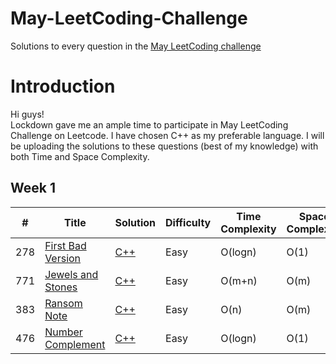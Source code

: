 
# May-LeetCoding-Challenge
Solutions to every question in the [May LeetCoding challenge](https://leetcode.com/explore/challenge/card/may-leetcoding-challenge/)  


Introduction
============
Hi guys!   
Lockdown gave me an ample time to participate in May LeetCoding Challenge on Leetcode.
I have chosen C++ as my preferable language. I will be uploading the solutions to these questions (best of my knowledge) with both Time and Space Complexity.


Week 1
------
| # | Title | Solution | Difficulty | Time Complexity | Space Complexity |
|---| ----- | -------- | ---------- | --------------- | ---------------- |
|278|[First Bad Version](https://leetcode.com/problems/first-bad-version/) | [C++](https://github.com/poor-kid/May-LeetCoding-Challenge/blob/master/Week%201/FirstBadVersion.cpp)|Easy| O(logn) | O(1) |
|771|[Jewels and Stones](https://leetcode.com/problems/jewels-and-stones/) | [C++](https://github.com/poor-kid/May-LeetCoding-Challenge/blob/master/Week%201/Jewels_and_Stones.cpp)|Easy| O(m+n) | O(m) |
|383|[Ransom Note](https://leetcode.com/problems/ransom-note/) | [C++](https://github.com/poor-kid/May-LeetCoding-Challenge/blob/master/Week%201/Ransom_Note.cpp)|Easy| O(n) | O(m) |
|476|[Number Complement](https://leetcode.com/problems/number-complement/) | [C++](https://github.com/poor-kid/May-LeetCoding-Challenge/blob/master/Week%201/Number_Complement.cpp)|Easy| O(logn) | O(1) |
